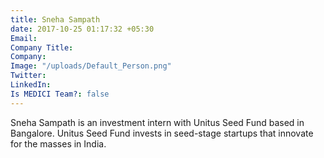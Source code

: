 ```yaml
---
title: Sneha Sampath
date: 2017-10-25 01:17:32 +05:30
Email: 
Company Title: 
Company: 
Image: "/uploads/Default_Person.png"
Twitter: 
LinkedIn: 
Is MEDICI Team?: false
---
```


Sneha Sampath is an investment intern with Unitus Seed Fund based in Bangalore. Unitus Seed Fund invests in seed-stage startups that innovate for the masses in India.